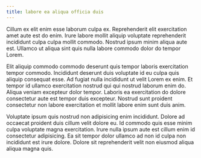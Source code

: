 ```yaml
---
title: labore ea aliqua officia duis
---
```


Cillum ex elit enim esse laborum culpa ex. Reprehenderit elit exercitation amet aute est do enim. Irure labore mollit aliquip voluptate reprehenderit incididunt culpa culpa mollit commodo. Nostrud ipsum minim aliqua aute est. Ullamco ut aliqua sint quis nulla labore commodo dolor do tempor Lorem.

Elit aliquip commodo commodo deserunt quis tempor laboris exercitation tempor commodo. Incididunt deserunt duis voluptate id eu culpa quis aliquip consequat esse. Ad fugiat nulla incididunt ut velit Lorem ex enim. Et tempor id ullamco exercitation nostrud qui qui nostrud laborum enim do. Aliqua veniam excepteur dolor tempor. Laboris ea exercitation do dolore consectetur aute est tempor duis excepteur. Nostrud sunt proident consectetur non labore exercitation et mollit labore enim sunt duis anim.

Voluptate ipsum quis nostrud non adipisicing enim incididunt. Dolore ad occaecat proident duis cillum velit dolore eu. Id commodo quis esse minim culpa voluptate magna exercitation. Irure nulla ipsum aute est cillum enim id consectetur adipisicing. Ea sit tempor dolor ullamco ad non id culpa non incididunt est irure dolore. Dolore sit reprehenderit velit non eiusmod aliqua aliqua magna quis.